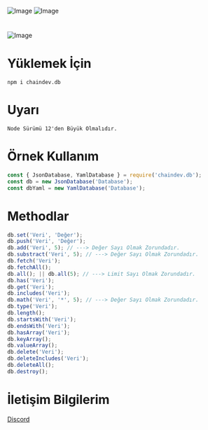![Image](https://img.shields.io/npm/v/chaindev.db?color=E2142D)
![Image](https://img.shields.io/npm/dt/chaindev.db.svg?color=E2142D&maxAge=3600) 
#
![Image](https://cdn.glitch.com/36cacdd9-ec87-4187-829d-b9b82de904c3%2Fchaindev-db.png?v=1614557240999)
#
# Yüklemek İçin
```npm
npm i chaindev.db
```

# Uyarı
```
Node Sürümü 12'den Büyük Olmalıdır.
```

# Örnek Kullanım
```javascript
const { JsonDatabase, YamlDatabase } = require('chaindev.db');
const db = new JsonDatabase('Database');
const dbYaml = new YamlDatabase('Database');
```

# Methodlar
```javascript
db.set('Veri', 'Değer');
db.push('Veri', 'Değer');
db.add('Veri', 5); // ---> Değer Sayı Olmak Zorundadır.
db.substract('Veri', 5); // ---> Değer Sayı Olmak Zorundadır.
db.fetch('Veri');
db.fetchAll();
db.all(); || db.all(5); // ---> Limit Sayı Olmak Zorundadır.
db.has('Veri');
db.get('Veri');
db.includes('Veri');
db.math('Veri', '*', 5); // ---> Değer Sayı Olmak Zorundadır.
db.type('Veri');
db.length();
db.startsWith('Veri');
db.endsWith('Veri');
db.hasArray('Veri');
db.keyArray();
db.valueArray();
db.delete('Veri');
db.deleteIncludes('Veri');
db.deleteAll();
db.destroy();
```
# İletişim Bilgilerim
[Discord](https://discord.gg/rVnKDGcRKR) 
